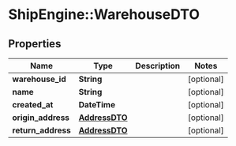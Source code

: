 # ShipEngine::WarehouseDTO

## Properties
Name | Type | Description | Notes
------------ | ------------- | ------------- | -------------
**warehouse_id** | **String** |  | [optional] 
**name** | **String** |  | [optional] 
**created_at** | **DateTime** |  | [optional] 
**origin_address** | [**AddressDTO**](AddressDTO.md) |  | [optional] 
**return_address** | [**AddressDTO**](AddressDTO.md) |  | [optional] 


